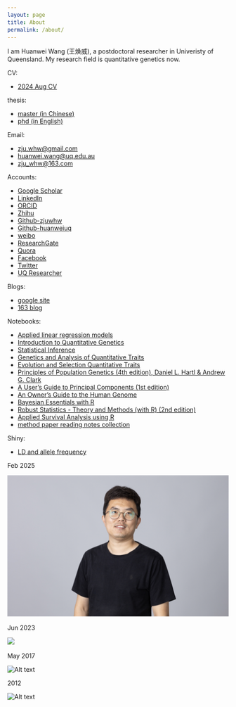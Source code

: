 ```yaml
---
layout: page
title: About
permalink: /about/
---
```


I am Huanwei Wang (王焕威), a postdoctoral researcher  in Univeristy of Queensland. My research field is quantitative genetics now.

CV:
- [2024 Aug CV](/documents/CV_huanwei_20240809.pdf)

thesis:

- [master (in Chinese)](/documents/master_thesis.pdf)
- [phd (in English)](/documents/phd_final_thesis.pdf)

Email:

- zju.whw@gmail.com
- huanwei.wang@uq.edu.au
- zju_whw@163.com

Accounts:

- [Google Scholar](https://scholar.google.com/citations?user=B8z18fgAAAAJ&hl=en)
- [LinkedIn](https://cn.linkedin.com/in/huanwei-wang-53205b61)
- [ORCID](http://orcid.org/0000-0002-6137-3391)
- [Zhihu](https://www.zhihu.com/people/wang-huan-wei)
- [Github-zjuwhw](https://github.com/zjuwhw)
- [Github-huanweiuq](https://github.com/huanweiuq)
- [weibo](http://weibo.com/u/1862168475)
- [ResearchGate](https://www.researchgate.net/profile/Huanwei_Wang)
- [Quora](https://www.quora.com/profile/Wang-Huanwei)
- [Facebook](https://www.facebook.com/zju.whw)
- [Twitter](https://twitter.com/zjuwhw)
- [UQ Researcher](https://researchers.uq.edu.au/researcher/30551)


Blogs:

- [google site](https://sites.google.com/site/zjuwhwsblog/home)
- [163 blog](http://blog.163.com/zju_whw/)

Notebooks:

- [Applied linear regression models](https://zjuwhw.github.io/notebook-alrm/)
- [Introduction to Quantitative Genetics](https://zjuwhw.github.io/notebook-qg/)
- [Statistical Inference](https://zjuwhw.github.io/notebook-si/)
- [Genetics and Analysis of Quantitative Traits](https://zjuwhw.github.io/notebook-gaqt/)
- [Evolution and Selection Quantitative Traits](https://zjuwhw.github.io/notebook-esqt/)
- [Principles of Population Genetics (4th edition), Daniel L. Hartl & Andrew G. Clark](https://zjuwhw.github.io/notebook-ppg/)
- [A User’s Guide to Principal Components (1st edition)](https://zjuwhw.github.io/notebook-pca/)
- [An Owner’s Guide to the Human Genome](https://zjuwhw.github.io/notebook-hgbook/)
- [Bayesian Essentials with R](https://zjuwhw.github.io/notebook-BayesEssential/)
- [Robust Statistics - Theory and Methods (with R) (2nd edition)](https://zjuwhw.github.io/notebook-robust)
- [Applied Survival Analysis using R](https://zjuwhw.github.io/notebook-surivialR)
- [method paper reading notes collection](https://zjuwhw.github.io/notebook-mtdpaper/)

Shiny:

- [LD and allele frequency](https://huanwei.shinyapps.io/ldfrq/)


Feb 2025

![](images/Huanwei_Wang_QIMR_2025_cut.PNG)

Jun 2023

![](/images/Huanwei_Wang_Jun2023.jpg)

May 2017

![Alt text](/images/Huanwei_Wang_2017May.JPG)

2012

![Alt text](/images/me.jpg)

